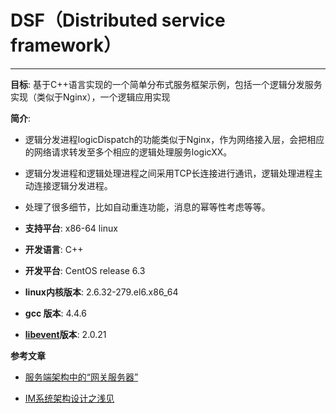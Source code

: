 
DSF（Distributed service framework）
=============================
-----
**目标**: 基于C++语言实现的一个简单分布式服务框架示例，包括一个逻辑分发服务实现（类似于Nginx），一个逻辑应用实现

**简介**: 
* 逻辑分发进程logicDispatch的功能类似于Nginx，作为网络接入层，会把相应的网络请求转发至多个相应的逻辑处理服务logicXX。
* 逻辑分发进程和逻辑处理进程之间采用TCP长连接进行通讯，逻辑处理进程主动连接逻辑分发进程。
* 处理了很多细节，比如自动重连功能，消息的幂等性考虑等等。
 
  
* **支持平台**: x86-64 linux  
* **开发语言**: C++  
* **开发平台**: CentOS release 6.3 
* **linux内核版本**: 2.6.32-279.el6.x86_64 
* **gcc 版本**: 4.4.6
* **[libevent](http://libevent.org/)版本**: 2.0.21


**参考文章**

* [服务端架构中的“网关服务器”](http://blog.51cto.com/yaocoder/1374280)

* [IM系统架构设计之浅见](http://blog.51cto.com/yaocoder/1412029)



